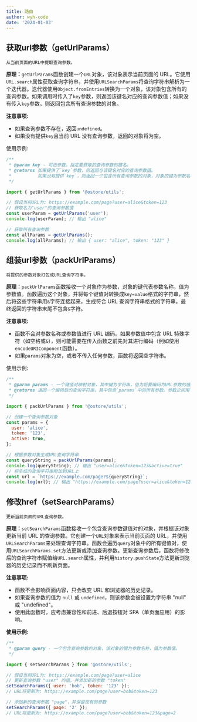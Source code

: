 ```yaml
---
title: 路由
author: wyh-code
date: '2024-01-03'
---
```


## 获取url参数（getUrlParams）

`从当前页面的URL中提取查询参数。`

<b>原理：</b>`getUrlParams`函数创建一个`URL`对象，该对象表示当前页面的 URL。它使用`URL.search`属性获取查询字符串，并使用`URLSearchParams`将查询字符串解析为一个迭代器。迭代器使用`Object.fromEntries`转换为一个对象，该对象包含所有的查询参数。如果调用时传入了`key`参数，则返回该键名对应的查询参数值；如果没有传入`key`参数，则返回包含所有查询参数的对象。

<b>注意事项:</b>

- 如果查询参数不存在，返回`undefined`。
- 如果没有提供`key`且当前 URL 没有查询参数，返回的对象将为空。

使用示例:

```js
/**
 * @param key - 可选参数。指定要获取的查询参数的键名。
 * @returns 如果提供了`key`参数，则返回与该键名对应的查询参数值。
 *          如果没有提供`key`，则返回一个包含所有查询参数的对象，对象的键为参数名称，值为参数值。
 */

import { getUrlParams } from '@ostore/utils';

// 假设当前URL为: https://example.com/page?user=alice&token=123
// 获取名为"user"的查询参数值
const userParam = getUrlParams('user');
console.log(userParam); // 输出 "alice"

// 获取所有查询参数
const allParams = getUrlParams();
console.log(allParams); // 输出 { user: "alice", token: "123" }
```


## 组装url参数（packUrlParams）

`将提供的参数对象打包成URL查询字符串。`

<b>原理：</b>`packUrlParams`函数接收一个对象作为参数，对象的键代表参数名称，值为参数值。函数遍历这个对象，并将每个键值对转换成`key=value`格式的字符串，然后将这些字符串用`&`字符连接起来，生成符合 URL 查询字符串格式的字符串。最终返回的字符串末尾不包含`&`字符。

<b>注意事项:</b>

- 函数不会对参数名称或参数值进行 URL 编码。如果参数值中包含 URL 特殊字符（如空格或`&`），则可能需要在传入函数之前先对其进行编码（例如使用`encodeURIComponent`函数）。
- 如果`params`对象为空，或者不传入任何参数，函数将返回空字符串。

使用示例:

```js
/**
 * @param params - 一个键值对映射对象，其中键为字符串，值为将要编码为URL参数的值。
 * @returns 返回一个编码后的查询字符串，其中包含`params`中的所有参数。参数之间用`&`连接，不包含开始的问号(`?`)。
 */

import { packUrlParams } from '@ostore/utils';

// 创建一个查询参数对象
const params = {
  user: 'alice',
  token: '123',
  active: true,
};

// 根据参数对象生成URL查询字符串
const queryString = packUrlParams(params);
console.log(queryString); // 输出 "user=alice&token=123&active=true"
// 将生成的查询字符串附加到URL上
const url = `https://example.com/page?${queryString}`;
console.log(url); // 输出 "https://example.com/page?user=alice&token=123&active=true"
```


## 修改href（setSearchParams）

`更新当前页面的URL查询参数。`

<b>原理：</b>`setSearchParams`函数接收一个包含查询参数键值对的对象，并根据该对象更新当前 URL 的查询参数。它创建一个`URL`对象来表示当前页面的 URL，并使用`URLSearchParams`来处理查询字符串。函数会遍历`query`对象中的所有键值对，使用`URLSearchParams.set`方法更新或添加查询参数。更新查询参数后，函数将修改后的查询字符串赋值给`URL.search`属性，并利用`history.pushState`方法更新浏览器的历史记录而不刷新页面。

<b>注意事项:</b>

- 函数不会影响页面内容，只会改变 URL 和浏览器的历史记录。
- 如果查询参数的值为 `null` 或 `undefined`，则该参数会被设置为字符串 "null" 或 "undefined"。
- 使用此函数时，应考虑兼容性和前进、后退按钮对 SPA（单页面应用）的影响。

<b>使用示例:</b>

```js
/**
 * @param query - 一个包含查询参数的对象，该对象的键为参数名称，值为参数值。
 */

import { setSearchParams } from '@ostore/utils';

// 假设当前URL为: https://example.com/page?user=alice
// 更新查询参数 "user" 的值，并添加新的参数 "token"
setSearchParams({ user: 'bob', token: '123' });
// URL将更新为: https://example.com/page?user=bob&token=123

// 添加新的查询参数 "page"，并保留现有的参数
setSearchParams({ page: '2' });
// URL将更新为: https://example.com/page?user=bob&token=123&page=2
```
